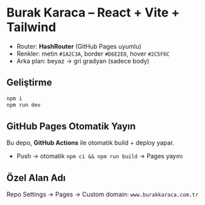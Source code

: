 # Burak Karaca – React + Vite + Tailwind

- Router: **HashRouter** (GitHub Pages uyumlu)
- Renkler: metin `#1A2C3A`, border `#D6E2E8`, hover `#2C5F6C`
- Arka plan: beyaz → gri gradyan (sadece body)

## Geliştirme
```bash
npm i
npm run dev
```

## GitHub Pages Otomatik Yayın
Bu depo, **GitHub Actions** ile otomatik build + deploy yapar.
- Push → otomatik `npm ci && npm run build` → Pages yayını

## Özel Alan Adı
Repo Settings → Pages → Custom domain: `www.burakkaraca.com.tr`
